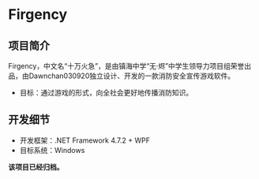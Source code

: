 # Firgency
## 项目简介

Firgency，中文名“十万火急”，是由镇海中学“无·烬”中学生领导力项目组荣誉出品，由Dawnchan030920独立设计、开发的一款消防安全宣传游戏软件。

* 目标：通过游戏的形式，向全社会更好地传播消防知识。

## 开发细节

* 开发框架：.NET Framework 4.7.2 + WPF
* 目标系统：Windows

**该项目已经归档。**
